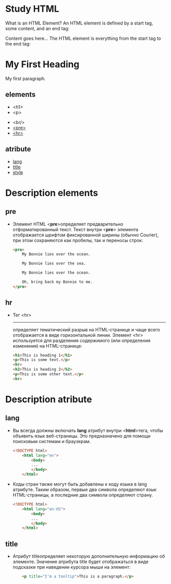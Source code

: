 # Study HTML

What is an HTML Element?
An HTML element is defined by a start tag, some content, and an end tag:

<tagname> Content goes here... </tagname>
The HTML element is everything from the start tag to the end tag:

<h1>My First Heading</h1>
<p>My first paragraph.</p>

## elements
 - \<h1>
 - \<p></p>
 - \<br/>
 - [\<pre>](#pre)
 - [\<hr>](#hr)


## atribute
 - [lang](#lang)
 - [title](#title)
 - [style](#style)
 




    



 



# Description elements

 ## pre 
 - Элемент HTML \<**pre**>определяет предварительно отформатированный текст.
 Текст внутри \<**pre**> элемента отображается шрифтом фиксированной ширины (обычно Courier), при этом сохраняются как пробелы, так и переносы строк:

    ```html
    <pre>
        My Bonnie lies over the ocean.

        My Bonnie lies over the sea.

        My Bonnie lies over the ocean.

        Oh, bring back my Bonnie to me.
    </pre>
    ```

 ## hr
 - Тег \<hr> <hr>определяет тематический разрыв на HTML-странице и чаще всего отображается в виде горизонтальной линии.
Элемент \<hr> используется для разделения содержимого (или определения изменения) на HTML-странице:

    ```html
    <h1>This is heading 1</h1>
    <p>This is some text.</p>
    <hr>
    <h2>This is heading 2</h2>
    <p>This is some other text.</p>
    <hr>
    ```


# Description atribute

 ## lang
- Вы всегда должны включать **lang** атрибут внутри <**html**>тега, чтобы объявить язык веб-страницы. Это предназначено для помощи поисковым системам и браузерам.

    ```html
    <!DOCTYPE html>
        <html lang="en">
            <body>
            ...
            </body>
        </html>
    ```
 - Коды стран также могут быть добавлены к коду языка в lang атрибуте. Таким образом, первые два символа определяют язык HTML-страницы, а последние два символа определяют страну.

    ```html
    <!DOCTYPE html>
        <html lang="en-US">
            <body>
            ...
            </body>
        </html>
    ```

 ## title
 - Атрибут titleопределяет некоторую дополнительную информацию об элементе.
Значение атрибута title будет отображаться в виде подсказки при наведении курсора мыши на элемент:
    ```html
        <p title="I'm a tooltip">This is a paragraph.</p>
    ```
